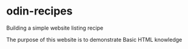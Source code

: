 # odin-recipes
Building a simple website listing recipe

The purpose of this website is to demonstrate
Basic HTML knowledge